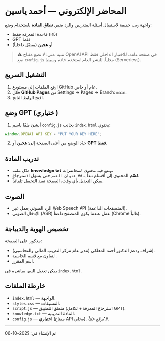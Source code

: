 # المحاضر الإلكتروني — أحمد ياسين

واجهة ويب خفيفة لاستقبال أسئلة المتدربين والرد ضمن **نطاق المادة** باستخدام وضع:
- قاعدة المعرفة فقط (KB)
- GPT فقط
- أو **هجين** (يفضّل داخلياً)

> ⚠️ تنبيه أمني: لا تضع مفتاح OpenAI API في صفحة عامة. للاختبار الداخلي فقط ضع `config.js` محلياً. للنشر العام استخدم خادم وسيط (Serverless).

## التشغيل السريع
1) ارفع الملفات إلى مستودع GitHub عام أو خاص.
2) فعّل **GitHub Pages** من Settings → Pages → Branch: `main`.
3) افتح الرابط الناتج.

## وضع GPT (اختياري)
1) أنشئ ملفًا باسم `config.js` بجانب `index.html` يحتوي:
```js
window.OPENAI_API_KEY = "PUT_YOUR_KEY_HERE";
```
2) حدّد الوضع من أعلى الصفحة إلى: **هجين** أو **GPT فقط**.

## تدريب المادة
- عدّل ملف **knowledge.txt** وضع فيه محتوى المحاضرات.
- **قسّم** المحتوى إلى أقسام تبدأ بـ `## عنوان القسم` حتى يسهل الاسترجاع.
- يمكن التعديل بأي وقت، الصفحة تعيد التحميل تلقائياً.

## الصوت
- الرد الصوتي يعمل عبر Web Speech API (المتصفحات الداعمة).
- الإدخال الصوتي (ASR) يعمل عندما يكون المتصفح داعماً (Chrome غالباً).

## تخصيص الهوية والديباجة
مذكور أعلى الصفحة:
- إشراف ودعم الدكتور أحمد الدهلكي (مدير عام مركز التدريب المالي والمحاسبي).
- التعاون مع قسم الحاسبة.
- اسم المقرر.

يمكن تعديل النص مباشرة في `index.html`.

## خارطة الملفات
- `index.html` — الواجهة.
- `styles.css` — التنسيقات.
- `script.js` — منطق التطبيق (استرجاع المعرفة + تكامل GPT).
- `knowledge.txt` — المادة التدريبية.
- `config.js` — **اختياري** (مفتاح API محلي). *لا يُرفَع علناً*.

---

تم الإنشاء في: 2025-10-06
